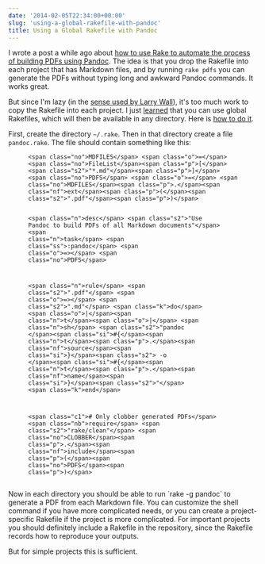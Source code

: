 ```yaml
---
date: '2014-02-05T22:34:00+00:00'
slug: 'using-a-global-rakefile-with-pandoc'
title: Using a Global Rakefile with Pandoc
---
```


I wrote a post a while ago about [how to use Rake to automate the process of building PDFs using Pandoc](http://lincolnmullen.com/blog/rake-and-pandoc/). The idea is that you drop the Rakefile into each project that has Markdown files, and by running `rake pdfs` you can generate the PDFs without typing long and awkward Pandoc commands. It works great.

But since I'm lazy (in the [sense used by Larry Wall](http://threevirtues.com/)), it's too much work to copy the Rakefile into each project. I just [learned](http://www.stuartellis.eu/articles/rake/) that you can use global Rakefiles, which will then be available in any directory. Here is [how to do it](http://blog.envylabs.com/post/62063421092/rake-global-tasks).

First, create the directory `~/.rake`. Then in that directory create a file `pandoc.rake`. The file should contain something like this:
<figure class="highlight">
<pre><code class="language-ruby" data-lang="ruby">&lt;span class="no">MDFILES&lt;/span> &lt;span class="o">=&lt;/span> &lt;span class="no">FileList&lt;/span>&lt;span class="p">[&lt;/span>&lt;span class="s2">"*.md"&lt;/span>&lt;span class="p">]&lt;/span>
&lt;span class="no">PDFS&lt;/span> &lt;span class="o">=&lt;/span> &lt;span class="no">MDFILES&lt;/span>&lt;span class="p">.&lt;/span>&lt;span class="nf">ext&lt;/span>&lt;span class="p">(&lt;/span>&lt;span class="s2">".pdf"&lt;/span>&lt;span class="p">)&lt;/span>

&lt;span class="n">desc&lt;/span> &lt;span class="s2">"Use Pandoc to build PDFs of all Markdown documents"&lt;/span>
&lt;span class="n">task&lt;/span> &lt;span class="ss">:pandoc&lt;/span> &lt;span class="o">=&gt;&lt;/span> &lt;span class="no">PDFS&lt;/span>

&lt;span class="n">rule&lt;/span> &lt;span class="s2">".pdf"&lt;/span> &lt;span class="o">=&gt;&lt;/span> &lt;span class="s2">".md"&lt;/span> &lt;span class="k">do&lt;/span> &lt;span class="o">|&lt;/span>&lt;span class="n">t&lt;/span>&lt;span class="o">|&lt;/span>
  &lt;span class="n">sh&lt;/span> &lt;span class="s2">"pandoc &lt;/span>&lt;span class="si">#{&lt;/span>&lt;span class="n">t&lt;/span>&lt;span class="p">.&lt;/span>&lt;span class="nf">source&lt;/span>&lt;span class="si">}&lt;/span>&lt;span class="s2"> -o &lt;/span>&lt;span class="si">#{&lt;/span>&lt;span class="n">t&lt;/span>&lt;span class="p">.&lt;/span>&lt;span class="nf">name&lt;/span>&lt;span class="si">}&lt;/span>&lt;span class="s2">"&lt;/span>
&lt;span class="k">end&lt;/span>

&lt;span class="c1"># Only clobber generated PDFs&lt;/span>
&lt;span class="nb">require&lt;/span> &lt;span class="s2">"rake/clean"&lt;/span>
&lt;span class="no">CLOBBER&lt;/span>&lt;span class="p">.&lt;/span>&lt;span class="nf">include&lt;/span>&lt;span class="p">(&lt;/span>&lt;span class="no">PDFS&lt;/span>&lt;span class="p">)&lt;/span></code></pre>
</figure>
Now in each directory you should be able to run `rake -g pandoc` to generate a PDF from each Markdown file. You can customize the shell command if you have more complicated needs, or you can create a project-specific Rakefile if the project is more complicated. For important projects you should definitely include a Rakefile in the repository, since the Rakefile records how to reproduce your outputs.

But for simple projects this is sufficient.
